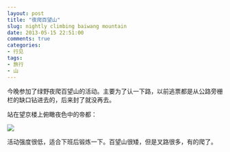 ```yaml
---
layout: post
title: "夜爬百望山"
slug: nightly climbing baiwang mountain
date: 2013-05-15 22:51:00
comments: true
categories:
- 行见
tags:
- 旅行
- 山
---
```

今晚参加了绿野夜爬百望山的活动。主要为了认一下路，以前逃票都是从公路旁栅栏的缺口钻进去的，后来封了就没再去。

站在望京楼上俯瞰夜色中的帝都：

![](http://pic.yupoo.com/leninlee/CRxZLvnf/medium.jpg)

活动强度很低，适合下班后锻炼一下。百望山很矮，但是叉路很多，有的爬了。
